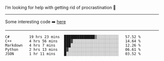 I’m looking for help with getting rid of procrastination 🤔

-----

Some interesting code :arrow_right: [here](https://github.com/zhen8838/playground)

-----

<!--START_SECTION:waka-->
```text
C#         19 hrs 23 mins  ██████████████▒░░░░░░░░░░   57.52 % 
C++        4 hrs 56 mins   ███▓░░░░░░░░░░░░░░░░░░░░░   14.64 % 
Markdown   4 hrs 7 mins    ███░░░░░░░░░░░░░░░░░░░░░░   12.26 % 
Python     2 hrs 13 mins   █▓░░░░░░░░░░░░░░░░░░░░░░░   06.61 % 
JSON       1 hr 11 mins    █░░░░░░░░░░░░░░░░░░░░░░░░   03.52 % 
```
<!--END_SECTION:waka-->

<!--
**zhen8838/zhen8838** is a ✨ _special_ ✨ repository because its `README.md` (this file) appears on your GitHub profile.

Here are some ideas to get you started:

- 🔭 I’m currently working on ...
- 🌱 I’m currently learning ...
- 👯 I’m looking to collaborate on ...
 ...
- 💬 Ask me about ...
- 📫 How to reach me: ...
- 😄 Pronouns: ...
- ⚡ Fun fact: ...
-->
